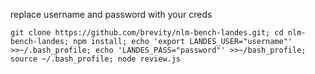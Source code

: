 replace username and password with your creds

```
git clone https://github.com/brevity/nlm-bench-landes.git; cd nlm-bench-landes; npm install; echo 'export LANDES_USER="username"' >>~/.bash_profile; echo 'LANDES_PASS="password"' >>~/bash_profile; source ~/.bash_profile; node review.js
```
